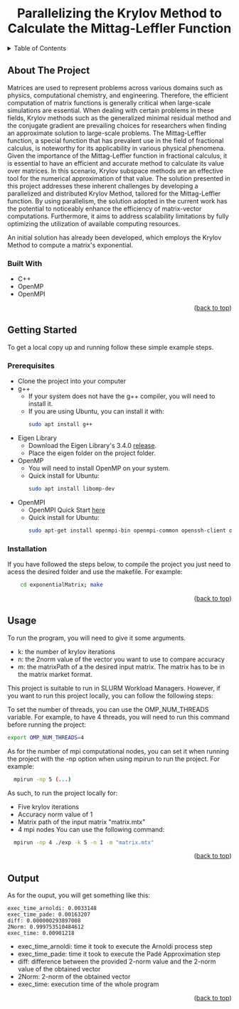<!-- Improved compatibility of back to top link: See: https://github.com/othneildrew/Best-README-Template/pull/73 -->
<a name="readme-top"></a>
<!--
*** Thanks for checking out the Best-README-Template. If you have a suggestion
*** that would make this better, please fork the repo and create a pull request
*** or simply open an issue with the tag "enhancement".
*** Don't forget to give the project a star!
*** Thanks again! Now go create something AMAZING! :D
-->



<!-- PROJECT LOGO -->
<br />
<div align="center">

<h1 align="center">Parallelizing the Krylov Method to Calculate the Mittag-Leffler Function</h1>

</div>



<!-- TABLE OF CONTENTS -->
<details>
  <summary>Table of Contents</summary>
  <ol>
    <li>
      <a href="#about-the-project">About The Project</a>
      <ul>
        <li><a href="#built-with">Built With</a></li>
      </ul>
    </li>
    <li>
      <a href="#getting-started">Getting Started</a>
      <ul>
        <li><a href="#prerequisites">Prerequisites</a></li>
        <li><a href="#installation">Installation</a></li>
      </ul>
    </li>
    <li><a href="#usage">Usage</a></li>
    <li><a href="#output">Output</a></li>
  </ol>
</details>



<!-- ABOUT THE PROJECT -->
## About The Project

Matrices are used to represent problems across various domains such as physics, computational chemistry, and engineering. Therefore, the efficient computation of matrix functions is generally critical when large-scale simulations are essential. When dealing with certain problems in these fields, Krylov methods such as the generalized minimal residual method and the conjugate gradient are prevailing choices for researchers when finding an approximate solution to large-scale problems.
The Mittag-Leffler function, a special function that has prevalent use in the field of fractional calculus, is noteworthy for its applicability in various physical phenomena.
Given the importance of the Mittag-Leffler function in fractional calculus, it is essential to have an efficient and accurate method to calculate its value over matrices. In this scenario, Krylov subspace methods are an effective tool for the numerical approximation of that value.
The solution presented in this project addresses these inherent challenges by developing a parallelized and distributed Krylov Method, tailored for the Mittag-Leffler function. By using parallelism, the solution adopted in the current work has the potential to noticeably enhance the efficiency of matrix-vector computations. Furthermore, it aims to address scalability limitations by fully optimizing the utilization of available computing resources.


An initial solution has already been developed, which employs the Krylov Method to compute a matrix's exponential.
<p align="right"></p>



### Built With

* C++
* OpenMP
* OpenMPI

<p align="right">(<a href="#readme-top">back to top</a>)</p>



<!-- GETTING STARTED -->
## Getting Started

To get a local copy up and running follow these simple example steps.

### Prerequisites

* Clone the project into your computer
* g++
  * If your system does not have the g++ compiler, you will need to install it.
  * If you are using Ubuntu, you can install it with:
    ```sh
    sudo apt install g++
    ```
* Eigen Library
  * Download the Eigen Library's 3.4.0 [release](https://gitlab.com/libeigen/eigen/-/releases/3.4.0).
  * Place the eigen folder on the project folder.
* OpenMP
  * You will need to install OpenMP on your system.
  * Quick install for Ubuntu:
    ```sh
    sudo apt install libomp-dev
    ```
* OpenMPI
  * OpenMPI Quick Start [here](https://docs.open-mpi.org/en/v5.0.x/installing-open-mpi/quickstart.html)
  * Quick install for Ubuntu:
    ```sh
    sudo apt-get install openmpi-bin openmpi-common openssh-client openssh-server libopenmpi1.3 libopenmpi-dbg libopenmpi-dev
    ```

### Installation

If you have followed the steps below, to compile the project you just need to acess the desired folder and use the makefile. For example:

```sh
    cd exponentialMatrix; make
```

<p align="right">(<a href="#readme-top">back to top</a>)</p>



<!-- USAGE EXAMPLES -->
## Usage

To run the program, you will need to give it some arguments.

* k: the number of krylov iterations
* n: the 2norm value of the vector you want to use to compare accuracy
* m: the matrixPath of a the desired input matrix. The matrix has to be in the matrix market format.

This project is suitable to run in SLURM Workload Managers. However, if you want to run this project locally, you can follow the following steps:

To set the number of threads, you can use the OMP_NUM_THREADS variable. For example, to have 4 threads, you will need to run this command before running the project:
```sh
export OMP_NUM_THREADS=4
```
As for the number of mpi computational nodes, you can set it when running the project with the -np option when using mpirun to run the project. For example:
```sh
  mpirun -np 5 (...)
```

As such, to run the project locally for:
* Five krylov iterations
* Accuracy norm value of 1
* Matrix path of the input matrix "matrix.mtx"
* 4 mpi nodes
You can use the following command:
```sh
  mpirun -np 4 ./exp -k 5 -n 1 -m "matrix.mtx"
```

<p align="right">(<a href="#readme-top">back to top</a>)</p>

<!-- OUTPUT EXAMPLES -->
## Output
As for the ouput, you will get something like this:
```
exec_time_arnoldi: 0.0033148
exec_time_pade: 0.00163207
diff: 0.000000293897008
2Norm: 0.999753510484612
exec_time: 0.00901218
```

* exec_time_arnoldi: time it took to execute the Arnoldi process step
* exec_time_pade: time it took to execute the Padé Approximation step
* diff: difference between the provided 2-norm value and the 2-norm value of the obtained vector
* 2Norm: 2-norm of the obtained vector
* exec_time: execution time of the whole program 


<p align="right">(<a href="#readme-top">back to top</a>)</p>

<!-- MARKDOWN LINKS & IMAGES -->
<!-- https://www.markdownguide.org/basic-syntax/#reference-style-links -->
[cplusplus]: https://img.shields.io/badge/-c++-black?logo=c%2B%2B&style=social
[cplusplus-url]: https://cplusplus.com/
